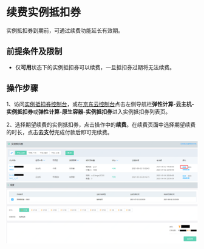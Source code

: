 # 续费实例抵扣券

实例抵扣券到期前，可通过续费功能延长有效期。

## 前提条件及限制
* 仅**可用**状态下的实例抵扣券可以续费，一旦抵扣券过期将无法续费。

## 操作步骤
1、访问[实例抵扣券控制台](https://cns-console.jdcloud.com/host/instancevoucher/list)，或在[京东云控制台](https://console.jdcloud.com/overview)点击左侧导航栏**弹性计算-云主机-实例抵扣券**或**弹性计算-原生容器-实例抵扣券**进入实例抵扣券列表页。<br>

2、选择期望续费的实例抵扣券，点击操作中的**续费**。在续费页面中选择期望续费的时长，点击**去支付**完成付款后即可完续费。

<div align="left"><img src="../../../../../image/vm/iv-manage1.png" width="1000"></div>

<div align="left"><img src="../../../../../image/vm/iv-manage2.png" width="1000"></div>

